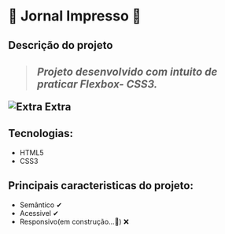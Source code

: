 # 📰 Jornal Impresso 📰

<h2>Descrição do projeto<h2>

> *Projeto desenvolvido com intuito de praticar Flexbox- CSS3.*

![Extra Extra](https://user-images.githubusercontent.com/91090285/207169076-c38fb730-7b6c-49a7-ba6d-894fd2f4d0ab.gif)




<h2>Tecnologias:</h2>

- HTML5
- CSS3

<h2>Principais caracteristicas do projeto:</h2>

- Semântico ✔
- Acessivel ✔
- Responsivo(em construção...🚧) ❌

